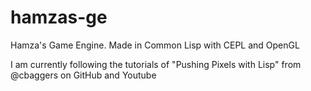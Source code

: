 # hamzas-ge
Hamza's Game Engine. Made in Common Lisp with CEPL and OpenGL

I am currently following the tutorials of "Pushing Pixels with Lisp" from @cbaggers on GitHub and Youtube
